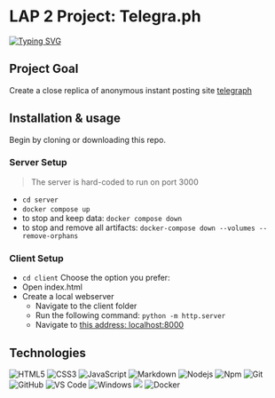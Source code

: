 # LAP 2 Project: Telegra.ph
[![Typing SVG](https://readme-typing-svg.herokuapp.com?lines=Welcome+to+our+Lap+2+Project)](https://git.io/typing-svg)
## Project Goal
Create a close replica of anonymous instant posting site [telegraph](https://telegra.ph/)

## Installation & usage

Begin by cloning or downloading this repo.

### Server Setup

>The server is hard-coded to run on port 3000

- `cd server`
- `docker compose up`
- to stop and keep data: `docker compose down`
- to stop and remove all artifacts: `docker-compose down --volumes --remove-orphans`

### Client Setup
- `cd client`
Choose the option you prefer:
- Open index.html
- Create a local webserver
	- Navigate to the client folder
	- Run the following command: `python -m http.server`
	- Navigate to [this address: localhost:8000](localhost:8000)

## Technologies
![HTML5](https://img.shields.io/badge/-HTML5-%23E44D27?style=flat-square&logo=html5&logoColor=ffffff)
![CSS3](https://img.shields.io/badge/-CSS3-%231572B6?style=flat-square&logo=css3)
![JavaScript](https://img.shields.io/badge/-JavaScript-%23F7DF1C?style=flat-square&logo=javascript&logoColor=000000&labelColor=%23F7DF1C&color=%23FFCE5A)
![Markdown](https://img.shields.io/badge/-Markdown-000000?style=flat-square&logo=markdown)
![Nodejs](https://img.shields.io/badge/-Nodejs-339933?style=flat-square&logo=Node.js&logoColor=ffffff)
![Npm](https://img.shields.io/badge/-npm-CB3837?style=flat-square&logo=npm)
![Git](https://img.shields.io/badge/-Git-%23F05032?style=flat-square&logo=git&logoColor=%23ffffff)
![GitHub](https://img.shields.io/badge/-GitHub-181717?style=flat-square&logo=github)
![VS Code](http://img.shields.io/badge/-VS%20Code-007ACC?style=flat-square&logo=visual-studio-code&logoColor=ffffff)
![Windows](http://img.shields.io/badge/-Windows-0078D6?style=flat-square&logo=windows&logoColor=ffffff)
<img src="https://img.shields.io/badge/-MongoDB-4DB33D?style=flat&logo=mongodb&logoColor=FFFFFF">
![Docker](https://img.shields.io/badge/-Docker-%231313CF?style=flat-square&logo=docker)
